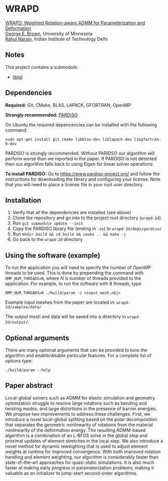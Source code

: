 # WRAPD

[WRAPD: Weighted Rotation-aware ADMM for Parameterization and Deformation](https://www-users.cse.umn.edu/~brow2327/wrapd/)  
[George E. Brown](http://www-users.cs.umn.edu/~brow2327/), University of Minnesota  
[Rahul Narain](http://rahul.narain.name/), Indian Institute of Technology Delhi

## Notes

This project contains a submodule:

- [libigl](https://github.com/libigl/libigl)

## Dependencies

**Required:** Git, CMake, BLAS, LAPACK, GFORTRAN, OpenMP

**Strongly recommended:** [PARDISO](https://www.pardiso-project.org/)

On Ubuntu the required depencencies can be installed with the following command:

    sudo apt-get install git cmake libblas-dev liblapack-dev libgfortran-9-dev

PARDISO is strongly recommended. Without PARIDSO our algorithm will perform worse than we reported in the paper. If PARDISO is not detected then our algorithm falls back to using Eigen for linear solver operations.

**To install PARDISO:**
Go to https://www.pardiso-project.org/ and follow the instructions for downloading the library and configuring your license.
Note that you will need to place a license file in your root user directory.

## Installation

1. Verify that all the dependencies are installed (see above) 
2. Clone the repository and go into to the project root directory (`wrapd-2d`).
3. Run `git submodule update --init`
5. Copy the PARDISO library file (ending in `.so`) to `wrapd-2d/deps/pardiso/`
6. Run `mkdir build && cd build && cmake .. && make -j`
7. Go back to the `wrapd-2d` directory

## Using the software (example)

To run the application you will need to specify the number of OpenMP threads to be used.
This is done by prepending the command with `OMP_NUM_THREADS=N`, where *N* is number of threads provided to the application.
For example, to run the software with 8 threads, type:

    OMP_NUM_THREADS=8 ./build/param -i <input_mesh.obj>

Example input meshes from the paper are located in: `wrapd-2d/samples/data/`

The output mesh and data will be saved into a directory in `wrapd-2d/output/`.

## Optional arguments

There are many optional arguments that can be provided to tune the algorithm and enable/disable particular features. For a complete list of options type:

    ./build/param --help

## Paper abstract

Local-global solvers such as ADMM for elastic simulation and geometry optimization struggle to resolve large rotations such as bending and twisting modes, and large distortions in the presence of barrier energies. We propose two improvements to address these challenges. First, we introduce a novel local-global splitting based on the polar decomposition that separates the geometric nonlinearity of rotations from the material nonlinearity of the deformation energy. The resulting ADMM-based algorithm is a combination of an L-BFGS solve in the global step and proximal updates of element stretches in the local step. We also introduce a novel method for dynamic reweighting that is used to adjust element weights at runtime for improved convergence. With both improved rotation handling and element weighting, our algorithm is considerably faster than state-of-the-art approaches for quasi-static simulations. It is also much faster at making early progress in parameterization problems, making it valuable as an initializer to jump-start second-order algorithms.
